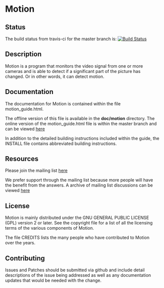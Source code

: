 Motion
=============

## Status
The build status from travis-ci for the master branch is: [![Build Status](https://travis-ci.org/Motion-Project/motion.svg?branch=master)](https://travis-ci.org/Motion-Project/motion)

## Description

Motion is a program that monitors the video signal from one or more cameras and
is able to detect if a significant part of the picture has changed. Or in other
words, it can detect motion.

## Documentation

The documentation for Motion is contained within the file motion_guide.html.

The offline version of this file is available in the **doc/motion** directory.  The 
online version of the motion_guide.html file is within the master branch and can be viewed [here](http://htmlpreview.github.com/?https://github.com/Motion-Project/motion/blob/master/motion_guide.html)

In addition to the detailed building instructions included within the guide, the 
INSTALL file contains abbreviated building instructions.

## Resources

Please join the mailing list [here](https://lists.sourceforge.net/lists/listinfo/motion-user)

We prefer support through the mailing list because more people will have the benefit from the answers.
A archive of mailing list discussions can be viewed [here](https://sourceforge.net/p/motion/mailman/motion-user/)

## License

Motion is mainly distributed under the GNU GENERAL PUBLIC LICENSE (GPL) version 2 or later.
See the copyright file for a list of all the licensing terms of the various components of Motion.

The file CREDITS lists the many people who have contributed to Motion over the years.

## Contributing

Issues and Patches should be submitted via github and include detail descriptions
of the issue being addressed as well as any documentation updates that would be
needed with the change.

